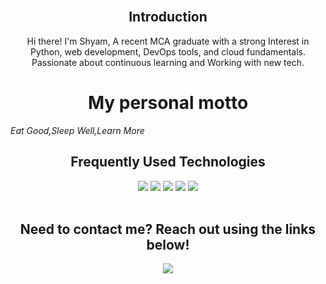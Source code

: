 <br>
<h2 align="center">Introduction</h2>

<p align="center">Hi there! I'm Shyam, A recent MCA graduate with a strong Interest in Python, web development, DevOps tools, and cloud fundamentals. Passionate about continuous learning and Working with new tech.</p>

<h1 align="center">My personal motto</h1>
<i>Eat Good,Sleep Well,Learn More</i>

<br>
<h2 align="center">Frequently Used Technologies</h2>

<div align="center">
  <img src="https://img.shields.io/badge/Java-ED8B00?style=for-the-badge&logo=java&logoColor=white">  
  <img src="https://img.shields.io/badge/Python%20-%23E34F26.svg?&style=for-the-badge&logo=Python&logoColor=white">
  <img src="https://img.shields.io/badge/React-61DAFB?style=for-the-badge&logo=react&logoColor=white">
  <img src="https://img.shields.io/badge/MongoDB-47A248?style=for-the-badge&logo=mongodb&logoColor=white">
  <img src="https://img.shields.io/badge/SQL-4479A1?style=for-the-badge&logo=sql&logoColor=white">
  <!-- Add more technology badges as needed -->
</div>

<br>
<h2 align="center">Need to contact me? Reach out using the links below!</h2>
<p align="center">
  <a href="https://www.linkedin.com/in/shyam-m-aa9026240"><img src="https://img.shields.io/badge/linkedin-%230077B5.svg?&style=for-the-badge&logo=linkedin&logoColor=white"/></a>
  <!-- Add more contact links if available -->
</p>
